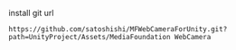 install git url
```
https://github.com/satoshishi/MFWebCameraForUnity.git?path=UnityProject/Assets/MediaFoundation WebCamera
```
